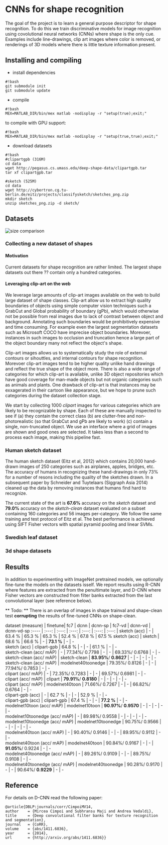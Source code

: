 # CNNs for shape recognition

The goal of the project is to learn a general purpose descriptor for shape recognition. To do this we train discriminative models for image recognition using covolutional neural networks (CNNs) where shape is the only cue. Examples include line-drawings, clip art images where color is removed, or renderings of 3D models where there is little texture information present. 

## Installing and compiling

* install dependencies
``` 
#!bash
git submodule init
git submodule update
```
* compile
``` 
#!bash
MEX=MATLAB_DIR/bin/mex matlab -nodisplay -r "setup(true);exit;"
```
to compile with GPU support: 
``` 
#!bash
MEX=MATLAB_DIR/bin/mex matlab -nodisplay -r "setup(true,true);exit;"
```
* download datasets 
```
#!bash
#clipartgpb (316M)
cd data
wget http://pegasus.cs.umass.edu/deep-shape-data/clipartgpb.tar
tar xf clipartgpb.tar

#sketch (525M)
cd data
wget http://cybertron.cg.tu-berlin.de/eitz/projects/classifysketch/sketches_png.zip
mkdir sketch
unzip sketches_png.zip -d sketch/
```
## Datasets
![size comparison](https://dl.dropboxusercontent.com/u/50473730/tmp/dataset.png)

### Collecting a new dataset of shapes

#### Motivation ####
Current datasets for shape recognition are rather limited. The largest shape datasets out there ?? contain only a hundred categories. 

#### Leveraging clip-art on the web ###
We leverage large amounts of clip-art images available on the web to build large dataset of shape classes. Clip-art allow us to extract high quality boundaries of objects using simple computer vision techniques such a GrabCut and Global probability of boundary (gPb), which would otherwise not be possible from real images due to lack of contrast between object and background. Annotating such boundaries would be prohibitively expensive and time consuming. For example even the largest segmentation datasets such as Microsoft COCO have imprecise object boundaries. Morevoer, instances in such images to occlusion and truncation hence a large part of the object boundary many not reflect the object's shape. 

Clip-art images allows us to systematically study the role of external contours or sihouttles, and internal contours for shape recognition. Morevoer clip-art images tend to be higher quality unlike hand drawings and reflect the true shape of the object more. There is also a wide range of categories for which clip-art is available, unlike 3D object repositories which have good coverage for man-made objects but not organic categories such as animals and plants. One drawback of clip-art is that instances may be exxagerated in their cartoon like appearance, but we hope to prune such categories during the dataset collection stage. 

We start by collecting 1000 _clipart_ images for various categories which are likely to be recognizable by shape. Each of these are manually inspected to see if (a) they contain the correct class (b) are clutter-free and non-photorealistic (so that GrabCut and gPb are likely to work) (c) contain a single, non-truncated object. We use an interface where a grid of images are shown and good ones are selected. It takes less than a second to process each image, making this pipeline fast.


### Human sketch dataset

The human sketch dataset (Eitz et al, 2012) which contains 20,000 hand-drawn images of 250 categories such as airplanes, apples, bridges, etc. The accuracy of humans in recognizing these hand-drawings in only 73% for a number of resons including the quality of the sketches drawn. In a subsequent paper by Schneider and Tuytelaars (Siggraph Asia 2014) cleaned up the data by removing instances that humans find hard to recognize.

The current state of the art is **67.6%** accuracy on the _sketch_ dataset and **79.0%** accuracy on the _sketch-clean_ dataset evaluated on a subset containing 160 categories and 56 images per-category. We follow the same training and test protocol of Eitz et al. The best performance is achieved using SIFT Fisher vectors with spatial pyramid pooling and linear SVMs. 

### Swedish leaf dataset

### 3d shape datasets

## Results

In addition to experimenting with ImageNet pretrained models, we optionally fine-tune the models on the datasets isself. We report results using R-CNN where features are extracted from the penultimate layer, and D-CNN where Fisher vectors are constructed from filter banks extracted from the last convolutional layer (see reference below).

** Todo: ** There is an overlap of images in shape trainval and shape-clean test **corrupting** the results of fine-tuned CNNs on shape-clean. 

 dataset (measure) | finetune| fc7 | dcnn | dcnn-sp | fc7-vd | dcnn-vd | dcnn-vd-sp
 :---- | :---: | :---: | :---: | :---: | :---: | :---: |
 sketch (acc) | - | 63.4 % | 65.3 % | 65.3 % | 52.4 % | 67.8 % | 67.5 % 
 sketch (acc) | sketch | 68.6 % | 66.6 % | - | **73.1 %** | - | -  
 sketch (acc) | clipart-gpb | 64.8 % | - | - | 61.1 % | - | -  
 sketch-clean (acc/ mAP) | - | 77.34%/ 0.7798 | - | - | 69.33%/ 0.6768 | - | -  
 sketch-clean (acc/ mAP) | sketch-clean | **83.95%**/ **0.8627** | - | - | - | - | -  
 sketch-clean (acc/ mAP) | modelnet40toonedge | 79.35%/ 0.8126 | - | - | 77.94%/ 0.7853 | - | -  
 clipart (acc/ mAP) | - | 72.35%/ 0.7283 | - | - | 69.57%/ 0.6981 | - | -  
 clipart (acc/ mAP) | clipart | **79.91%**/ **0.8180** | - | - | - | - | -  
 clipart (acc/ mAP) | modelnet40toon | 71.66%/ 0.7267 | - | - | 66.82%/ 0.6764 | - | -  
 clipart-gpb (acc) | - | 62.7 % | - | - | 52.9 % | - | -  
 clipart-gpb (acc) | clipart-gpb | 67.4 % | - | - | **77.2 %** | - | -  
 modelnet10toon (acc/ mAP) | modelnet10toon | **90.97%**/ **0.9570** | - | - | - | - | -  
 modelnet10toonedge (acc/ mAP) | - | 89.98%/ 0.9558 | - | - | - | - | -  
 modelnet10toonedge (acc/ mAP) | modelnet10toonedge | 90.75%/ 0.9566 | - | - | - | - | -  
 modelnet40toon (acc/ mAP) | - | 90.40%/ 0.9146 | - | - | 89.95%/ 0.9112 | - | -  
 modelnet40toon (acc/ mAP) | modelnet40toon | 90.84%/ 0.9167 | - | - | **91.05%**/ 0.9224 | - | -  
 modelnet40toonedge (acc/ mAP) | - | 89.26%/ 0.9109 | - | - | 89.75%/ 0.9108 | - | -  
 modelnet40toonedge (acc/ mAP) | modelnet40toonedge | 90.28%/ 0.9170 | - | - | 90.64%/ **0.9229** | - | -  
 
## Reference

For details on D-CNN read the following paper:

	@article{DBLP:journals/corr/CimpoiMV14,
  	author    = {Mircea Cimpoi and Subhransu Maji and Andrea Vedaldi},
  	title     = {Deep convolutional filter banks for texture recognition and segmentation},
  	journal   = {CoRR},
  	volume    = {abs/1411.6836},
 	year      = {2014},
  	url       = {http://arxiv.org/abs/1411.6836}}